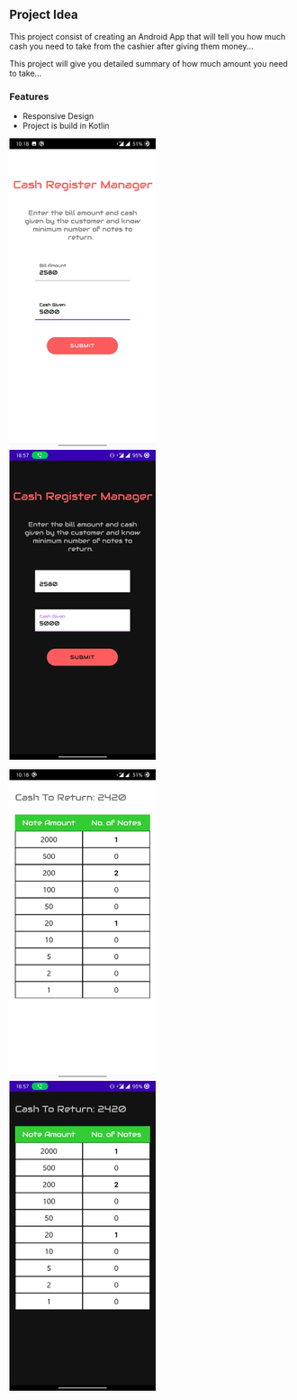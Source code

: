 ## Project Idea

This project consist of creating an Android App that will tell you how much cash you need to take from the cashier after giving them money...

This project will give you detailed summary of how much amount you need to take...

### Features

* Responsive Design
* Project is build in Kotlin

<img src="Images/main-screen.jpg" height = "550" ><img src="Images/main-screen%20(dark).jpg" height = "550" >


<img src="Images/cash-return.jpg" height = "550" ><img src="Images/cash-return%20(dark).jpg" height = "550" >
